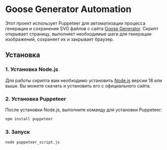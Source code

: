 # Goose Generator Automation

Этот проект использует Puppeteer для автоматизации процесса генерации и сохранения SVG файлов с сайта [Goose Generator](https://goosegenerator.com/). Скрипт открывает страницу, выполняет необходимые шаги для генерации изображений, сохраняет их и закрывает браузер.

## Установка

### 1. Установка Node.js

Для работы скрипта вам необходимо установить [Node.js](https://nodejs.org/) версии 18 или выше. Вы можете скачать и установить его с официального сайта.

### 2. Установка Puppeteer

После установки Node.js, выполните команду для установки Puppeteer:

```bash
npm install puppeteer
```
### 3. Запуск
```bash
node puppeteer_script.js
```
